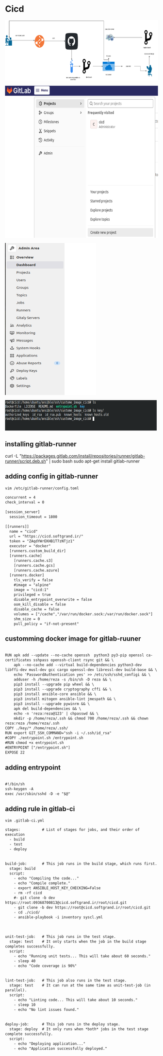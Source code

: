 # Cicd



<img src="img/1-.png" height="200" width="700" style="float:center" ></img>


<img src="img/2.png" height="500" width="700" style="float:center" ></img>

<img src="img/3.png" height="500" width="300" style="float:center" ></img>

<img src="img/5.png" height="100" width="500" style="float:center" ></img>



## installing gitlab-runner
curl -L "https://packages.gitlab.com/install/repositories/runner/gitlab-runner/script.deb.sh" | sudo bash
sudo apt-get install gitlab-runner

## adding config in gitlab-runner

```
vim /etc/gitlab-runner/config.toml
```

```
concurrent = 4
check_interval = 0
 
[session_server]
  session_timeout = 1800
 
[[runners]]
  name = "cicd"
  url = "https://cicd.softgrand.ir/"
  token = "ZAqdYWrEKHB1T7zNTjz1"
  executor = "docker"
  [runners.custom_build_dir]
  [runners.cache]
    [runners.cache.s3]
    [runners.cache.gcs]
    [runners.cache.azure]
  [runners.docker]
    tls_verify = false
    #image = "alpine"
    image = "cicd:1"
    privileged = true
    disable_entrypoint_overwrite = false
    oom_kill_disable = false
    disable_cache = false
    volumes = ["/cache","/var/run/docker.sock:/var/run/docker.sock"]
    shm_size = 0
    pull_policy = "if-not-present"

```

## customming docker image for gitlab-ruuner

```

RUN apk add --update --no-cache openssh  python3 py3-pip openssl ca-certificates sshpass openssh-client rsync git && \
    apk --no-cache add --virtual build-dependencies python3-dev libffi-dev musl-dev gcc cargo openssl-dev libressl-dev build-base && \
    echo 'PasswordAuthentication yes' >> /etc/ssh/sshd_configi && \
    adduser -h /home/reza -s /bin/sh -D reza && \
    pip3 install --upgrade pip wheel && \
    pip3 install --upgrade cryptography cffi && \
    pip3 install ansible-core ansible && \
    pip3 install mitogen ansible-lint jmespath && \
    pip3 install --upgrade pywinrm && \
    apk del build-dependencies && \
    echo -n 'reza:reza@123' | chpasswd && \
    mkdir -p /home/reza/.ssh && chmod 700 /home/reza/.ssh && chown reza:reza /home/reza/.ssh
COPY ./key/* /home/reza/.ssh/
RUN export GIT_SSH_COMMAND="ssh -i ~/.ssh/id_rsa"
#COPY ./entrypoint.sh /entrypoint.sh
#RUN chmod +x entrypoint.sh
#ENTRYPOINT ["/entrypoint.sh"]
EXPOSE 22
```

## adding entrypoint
```

#!/bin/sh
ssh-keygen -A
exec /usr/sbin/sshd -D -e "$@"

```

## adding rule in gitlab-ci

```
vim .gitlab-ci.yml
```
```
stages:          # List of stages for jobs, and their order of execution
  - build
  - test
  - deploy
 
 
build-job:       # This job runs in the build stage, which runs first.
  stage: build
  script:
    - echo "Compiling the code..."
    - echo "Compile complete."
    - export ANSIBLE_HOST_KEY_CHECKING=False
    - rm -rf cicd
    #- git clone -b dev https://root:09368700813@cicd.softgrand.ir/root/cicd.git
    - git clone -b dev https://root@cicd.softgrand.ir/root/cicd.git
    - cd ./cicd/
    - ansible-playbook -i inventory syscl.yml
 
 
 
unit-test-job:   # This job runs in the test stage.
  stage: test    # It only starts when the job in the build stage completes successfully.
  script:
    - echo "Running unit tests... This will take about 60 seconds."
    - sleep 40
    - echo "Code coverage is 90%"
 
 
lint-test-job:   # This job also runs in the test stage.
  stage: test    # It can run at the same time as unit-test-job (in parallel).
  script:
    - echo "Linting code... This will take about 10 seconds."
    - sleep 10
    - echo "No lint issues found."
 
 
deploy-job:      # This job runs in the deploy stage.
  stage: deploy  # It only runs when *both* jobs in the test stage complete successfully.
  script:
    - echo "Deploying application..."
    - echo "Application successfully deployed."

```